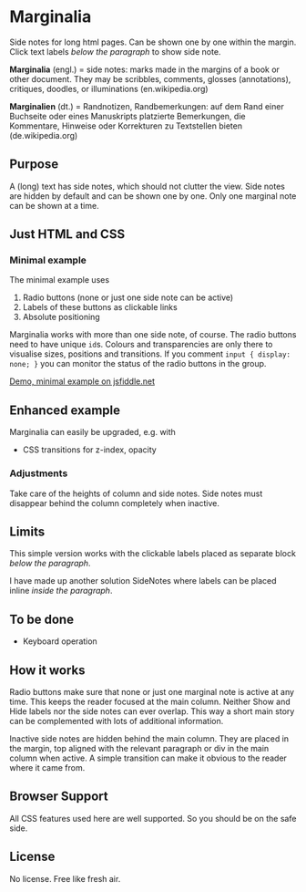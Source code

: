 # Marginalia
Side notes for long html pages. Can be shown one by one within the margin. Click text labels *below the paragraph* to show side note.

**Marginalia** (engl.) = side notes: marks made in the margins of a book or other document. They may be scribbles, comments, glosses (annotations), critiques, doodles, or illuminations (en.wikipedia.org)

**Marginalien** (dt.) = Randnotizen, Randbemerkungen: auf dem Rand einer Buchseite oder eines Manuskripts platzierte Bemerkungen, die Kommentare, Hinweise oder Korrekturen zu Textstellen bieten (de.wikipedia.org)

## Purpose

A (long) text has side notes, which should not clutter the view. Side notes are hidden by default and can be shown one by one. Only one marginal note can be shown at a time.

## Just HTML and CSS

### Minimal example

The minimal example uses

1. Radio buttons (none or just one side note can be active)
2. Labels of these buttons as clickable links
3. Absolute positioning

Marginalia works with more than one side note, of course. The radio buttons need to have unique `id`s. Colours and transparencies are only there to visualise sizes, positions and transitions. If you comment `input { display: none; }` you can monitor the status of the radio buttons in the group.

[Demo, minimal example on jsfiddle.net](https://jsfiddle.net/Draussenduscher/odjbLuh8/)

<script async src="//jsfiddle.net/Draussenduscher/odjbLuh8/embed/html,css,result/"></script>

## Enhanced example

Marginalia can easily be upgraded, e.g. with

- CSS transitions for z-index, opacity

### Adjustments

Take care of the heights of column and side notes. Side notes must disappear behind the column completely when inactive.

## Limits

This simple version works with the clickable labels placed as separate block *below the paragraph*.

I have made up another solution SideNotes where labels can be placed inline *inside the paragraph*.

## To be done

- Keyboard operation

## How it works

Radio buttons make sure that none or just one marginal note is active at any time. This keeps the reader focused at the main column. Neither Show and Hide labels nor the side notes can ever overlap. This way a short main story can be complemented with lots of additional information.

Inactive side notes are hidden behind the main column. They are placed in the margin, top aligned with the relevant paragraph or div in the main column when active. A simple transition can make it obvious to the reader where it came from.

## Browser Support

All CSS features used here are well supported. So you should be on the safe side.

## License

No license. Free like fresh air.
